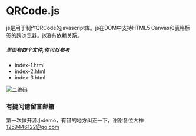 # QRCode.js

js是用于制作QRCode的javascript库。js在DOM中支持HTML5 Canvas和表格标签的跨浏览器。js没有依赖关系。

##### 里面有四个文件,你可以参考

- index-1.html
- index-2.html
- index-3.html

![二维码](http://m.qpic.cn/psc?/V140ANME39jplF/ruAMsa53pVQWN7FLK88i5sK3SON0lqGQymnNVsCVahFYQQVX*Ts4.QmxmAnz.eyTXwbvnSogARbL7clhloMg5pUTim5SlohlrUeIjFV06qI!/b&bo=AwGhAQAAAAABB4I!&rf=viewer_4)

### 有疑问请留言邮箱
第一次做开源小demo，有错的地方纠正一下，谢谢各位大神
1259446122@qq.com

